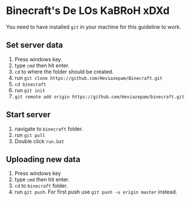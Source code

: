 # Binecraft's De LOs KaBRoH xDXd

You need to have installed `git` in your machine for this guideline to work.

## Set server data
1. Press windows key.
2. type `cmd` then hit enter.
4. `cd` to where the folder should be created.
5. run `git clone https://github.com/Heviazepam/Binecraft.git`
6. `cd binecraft`
7. run `git init`
8. `git remote add origin https://github.com/Heviazepam/binecraft.git`

## Start server
1. navigate to `binecraft` folder.
2. run `git pull`
3. Double click `run.bat`

## Uploading new data
1. Press windows key
2. type `cmd` then hit enter.
3. `cd` to `binecraft` folder.
4. run `git push`. For first push use `git push -u origin master` instead.
